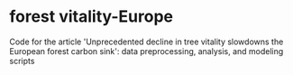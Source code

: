 # forest vitality-Europe
Code for the article 'Unprecedented decline in tree vitality slowdowns the European forest carbon sink': data preprocessing, analysis, and modeling scripts




